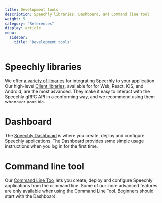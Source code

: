 ```yaml
---
title: Development tools
description: Speechly libraries, Dashboard, and Command line tool
weight: 5
category: "References"
display: article
menu:
  sidebar:
    title: "Development tools"
---
```


# Speechly libraries

We offer [a variety of libraries](/dev-tools/overview) for integrating Speechly to your application. Our high-level [Client libraries](/client-libraries/), available for for Web, React, iOS, and Android, are the most advanced. They make it easy to interact with the Speechly gRPC API in a conforming way, and we recommend using them whenever possible.

# Dashboard

The [Speechly Dashboard](https://www.speechly.com/dashboard) is where you create, deploy and configure Speechly applications. The Dashboard provides some simple usage instructions when you log in for the first time.

# Command line tool

Our [Command Line Tool](/dev-tools/command-line-client/) lets you create, deploy and configure Speechly applications from the command line. Some of our more advanced features are only available when using the Command Line Tool. Beginners should start with the Dashboard.
